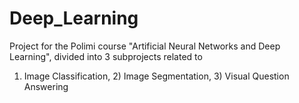 # Deep_Learning
Project for the Polimi course "Artificial Neural Networks and Deep Learning", divided into 3 subprojects related to
1) Image Classification, 2) Image Segmentation, 3) Visual Question Answering
